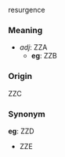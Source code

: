 resurgence
### Meaning
+ _adj_: ZZA
    + __eg__: ZZB

### Origin

ZZC

### Synonym

__eg__: ZZD

+ ZZE


